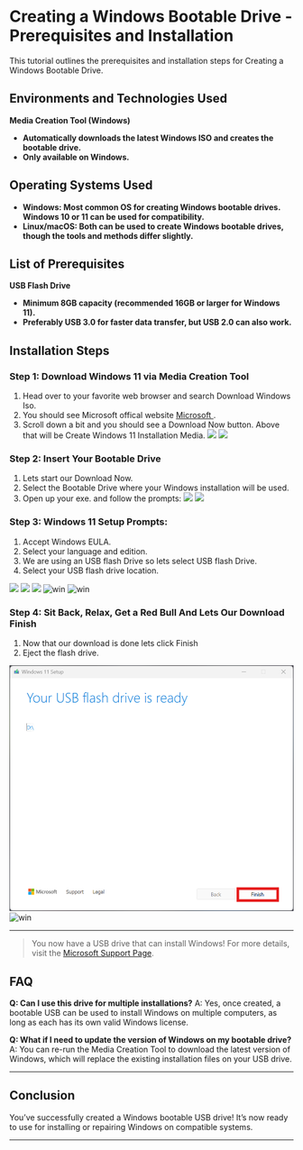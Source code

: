 # Creating a Windows Bootable Drive - Prerequisites and Installation

This tutorial outlines the prerequisites and installation steps for Creating a Windows Bootable Drive.

## Environments and Technologies Used
 **Media Creation Tool (Windows)**
-  **Automatically downloads the latest Windows ISO and creates the bootable drive.** 
-  **Only available on Windows.** 

## Operating Systems Used
- **Windows: Most common OS for creating Windows bootable drives. Windows 10 or 11 can be used for compatibility.**
- **Linux/macOS: Both can be used to create Windows bootable drives, though the tools and methods differ slightly.**

## List of Prerequisites
**USB Flash Drive**
- **Minimum 8GB capacity (recommended 16GB or larger for Windows 11).**
- **Preferably USB 3.0 for faster data transfer, but USB 2.0 can also work.**

## Installation Steps

### Step 1: Download Windows 11 via Media Creation Tool
1. Head over to your favorite web browser and search Download Windows Iso.
2. You should see Microsoft offical website [Microsoft ](https://www.microsoft.com/en-us/software-download/windows11) .
3. Scroll down a bit and you should see a Download Now button. Above that will be Create Windows 11 Installation Media.
![](https://drive.google.com/file/d/1jNFM6znO9z9Z8twZF0hfa6mLYTSmuNyS/view?usp=drive_link)
![](https://drive.google.com/file/d/1QvZKWK0TMR2au7WTMR5iHdLvoBN-ytQt/view?usp=drive_link)

### Step 2: Insert Your Bootable Drive
1. Lets start our Download Now.
2. Select the Bootable Drive where your Windows installation will be used.
3. Open up your exe. and follow the prompts:
![](https://drive.google.com/file/d/1-jXUOhVY3SnxwG6kBAyAlCaQ44tlyJRP/view?usp=drive_link) 
![](https://drive.google.com/file/d/1QvZKWK0TMR2au7WTMR5iHdLvoBN-ytQt/view?usp=sharing)

### Step 3: Windows 11 Setup Prompts: 
1. Accept Windows EULA.
2. Select your language and edition.
3. We are using an USB flash Drive so lets select USB flash Drive. 
4. Select your USB flash drive location.


![](https://drive.google.com/file/d/1OpUwNMZx1-_Pe7Eyc2c7snvHD98wXVTP/view?usp=drive_link)
![](https://drive.google.com/file/d/12esx4q8Z0ehnbsEaGZSXOLfxbtAaB4pP/view?usp=drive_link)
![](https://drive.google.com/file/d/1xilkbc98xzKOGBxTQnS1LdrYKkj0qJIn/view?usp=drive_link)
![win](https://drive.google.com/file/d/17Y_0Xtivgb4XuqlLNLQqZTIfgjFjsM0o/view?usp=drive_link)
![win](https://drive.google.com/file/d/15VvoJt3003IodOjeQuQb0x7H12zFD0Jr/view?usp=drive_link)

### Step 4: Sit Back, Relax, Get a Red Bull And Lets Our Download Finish

1. Now that our download is done lets click Finish
2. Eject the flash drive.

![win](./images/3.6.png)
![win](https://drive.google.com/uc?export=view&id=1-OecMRTQuuoWafoK2-aDBe5mdwktHCG_)

---

>You now have a USB drive that can install Windows! For more details, visit the [Microsoft Support Page](https://support.microsoft.com/en-us).

## FAQ
**Q: Can I use this drive for multiple installations?**
A: Yes, once created, a bootable USB can be used to install Windows on multiple computers, as long as each has its own valid Windows license.

**Q: What if I need to update the version of Windows on my bootable drive?**
A: You can re-run the Media Creation Tool to download the latest version of Windows, which will replace the existing installation files on your USB drive.
-- -
## Conclusion
You’ve successfully created a Windows bootable USB drive! It’s now ready to use for installing or repairing Windows on compatible systems. 
-- -
